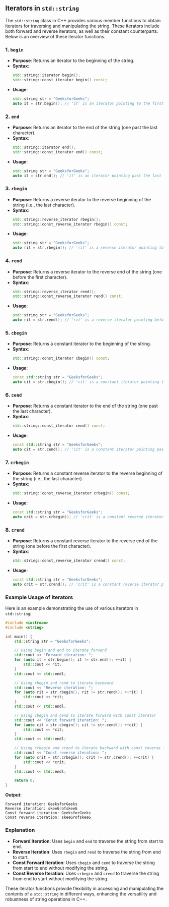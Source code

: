 ## Iterators in `std::string`

The `std::string` class in C++ provides various member functions to obtain iterators for traversing and manipulating the string. These iterators include both forward and reverse iterators, as well as their constant counterparts. Below is an overview of these iterator functions.

### 1. `begin`

- **Purpose**: Returns an iterator to the beginning of the string.
- **Syntax**:
  ```cpp
  std::string::iterator begin();
  std::string::const_iterator begin() const;
  ```
- **Usage**:
  ```cpp
  std::string str = "GeeksforGeeks";
  auto it = str.begin(); // 'it' is an iterator pointing to the first character 'G'
  ```

### 2. `end`

- **Purpose**: Returns an iterator to the end of the string (one past the last character).
- **Syntax**:
  ```cpp
  std::string::iterator end();
  std::string::const_iterator end() const;
  ```
- **Usage**:
  ```cpp
  std::string str = "GeeksforGeeks";
  auto it = str.end(); // 'it' is an iterator pointing past the last character
  ```

### 3. `rbegin`

- **Purpose**: Returns a reverse iterator to the reverse beginning of the string (i.e., the last character).
- **Syntax**:
  ```cpp
  std::string::reverse_iterator rbegin();
  std::string::const_reverse_iterator rbegin() const;
  ```
- **Usage**:
  ```cpp
  std::string str = "GeeksforGeeks";
  auto rit = str.rbegin(); // 'rit' is a reverse iterator pointing to the last character 's'
  ```

### 4. `rend`

- **Purpose**: Returns a reverse iterator to the reverse end of the string (one before the first character).
- **Syntax**:
  ```cpp
  std::string::reverse_iterator rend();
  std::string::const_reverse_iterator rend() const;
  ```
- **Usage**:
  ```cpp
  std::string str = "GeeksforGeeks";
  auto rit = str.rend(); // 'rit' is a reverse iterator pointing before the first character
  ```

### 5. `cbegin`

- **Purpose**: Returns a constant iterator to the beginning of the string.
- **Syntax**:
  ```cpp
  std::string::const_iterator cbegin() const;
  ```
- **Usage**:
  ```cpp
  const std::string str = "GeeksforGeeks";
  auto cit = str.cbegin(); // 'cit' is a constant iterator pointing to the first character 'G'
  ```

### 6. `cend`

- **Purpose**: Returns a constant iterator to the end of the string (one past the last character).
- **Syntax**:
  ```cpp
  std::string::const_iterator cend() const;
  ```
- **Usage**:
  ```cpp
  const std::string str = "GeeksforGeeks";
  auto cit = str.cend(); // 'cit' is a constant iterator pointing past the last character
  ```

### 7. `crbegin`

- **Purpose**: Returns a constant reverse iterator to the reverse beginning of the string (i.e., the last character).
- **Syntax**:
  ```cpp
  std::string::const_reverse_iterator crbegin() const;
  ```
- **Usage**:
  ```cpp
  const std::string str = "GeeksforGeeks";
  auto crit = str.crbegin(); // 'crit' is a constant reverse iterator pointing to the last character 's'
  ```

### 8. `crend`

- **Purpose**: Returns a constant reverse iterator to the reverse end of the string (one before the first character).
- **Syntax**:
  ```cpp
  std::string::const_reverse_iterator crend() const;
  ```
- **Usage**:
  ```cpp
  const std::string str = "GeeksforGeeks";
  auto crit = str.crend(); // 'crit' is a constant reverse iterator pointing before the first character
  ```

### Example Usage of Iterators

Here is an example demonstrating the use of various iterators in `std::string`:

```cpp
#include <iostream>
#include <string>

int main() {
    std::string str = "GeeksforGeeks";

    // Using begin and end to iterate forward
    std::cout << "Forward iteration: ";
    for (auto it = str.begin(); it != str.end(); ++it) {
        std::cout << *it;
    }
    std::cout << std::endl;

    // Using rbegin and rend to iterate backward
    std::cout << "Reverse iteration: ";
    for (auto rit = str.rbegin(); rit != str.rend(); ++rit) {
        std::cout << *rit;
    }
    std::cout << std::endl;

    // Using cbegin and cend to iterate forward with const iterator
    std::cout << "Const forward iteration: ";
    for (auto cit = str.cbegin(); cit != str.cend(); ++cit) {
        std::cout << *cit;
    }
    std::cout << std::endl;

    // Using crbegin and crend to iterate backward with const reverse iterator
    std::cout << "Const reverse iteration: ";
    for (auto crit = str.crbegin(); crit != str.crend(); ++crit) {
        std::cout << *crit;
    }
    std::cout << std::endl;

    return 0;
}
```

**Output:**

```
Forward iteration: GeeksforGeeks
Reverse iteration: skeeGrofskeeG
Const forward iteration: GeeksforGeeks
Const reverse iteration: skeeGrofskeeG
```

### Explanation

- **Forward Iteration**: Uses `begin` and `end` to traverse the string from start to end.
- **Reverse Iteration**: Uses `rbegin` and `rend` to traverse the string from end to start.
- **Const Forward Iteration**: Uses `cbegin` and `cend` to traverse the string from start to end without modifying the string.
- **Const Reverse Iteration**: Uses `crbegin` and `crend` to traverse the string from end to start without modifying the string.

These iterator functions provide flexibility in accessing and manipulating the contents of a `std::string` in different ways, enhancing the versatility and robustness of string operations in C++.
